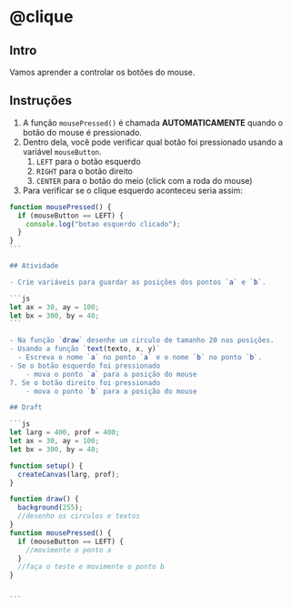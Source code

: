 # @clique

## Intro

Vamos aprender a controlar os botões do mouse.

## Instruções

1. A função `mousePressed()` é chamada **AUTOMATICAMENTE** quando o botão do mouse é pressionado.
2. Dentro dela, você pode verificar qual botão foi pressionado usando a variável `mouseButton`.
    1. `LEFT` para o botão esquerdo
    2. `RIGHT` para o botão direito
    3. `CENTER` para o botão do meio (click com a roda do mouse)
3. Para verificar se o clique esquerdo aconteceu seria assim:

````js
function mousePressed() {
  if (mouseButton == LEFT) {
    console.log("botao esquerdo clicado");
  }
}
```

## Atividade

- Crie variáveis para guardar as posições dos pontos `a` e `b`.

```js
let ax = 30, ay = 100;
let bx = 300, by = 40;
```

- Na função `draw` desenhe um circulo de tamanho 20 nas posições.
- Usando a função `text(texto, x, y)`
  - Escreva o nome `a` no ponto `a` e o nome `b` no ponto `b`.
- Se o botão esquerdo foi pressionado
    - mova o ponto `a` para a posição do mouse
7. Se o botão direito foi pressionado
    - mova o ponto `b` para a posição do mouse

## Draft

```js
let larg = 400, prof = 400;
let ax = 30, ay = 100;
let bx = 300, by = 40;

function setup() {
  createCanvas(larg, prof);
}

function draw() {
  background(255);
  //desenho os circulos e textos
}
function mousePressed() {
  if (mouseButton == LEFT) {
    //movimente o ponto a
  }
  //faça o teste e movimente o ponto b
}


```
